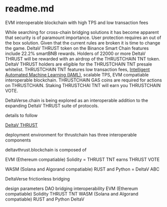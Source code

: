 # readme.md
EVM interoperable blockchain with high TPS and low transaction fees

While searching for cross-chain bridging solutions it has become apparent that security is of paramount importance. User protection requires an out of the box solution. Given that the current rules are broken it is time to change the game. DeltaV THRUST token on the Binance Smart Chain features include 22.2% smartBNB rewards. Holders of 22000 or more DeltaV THRUST will be rewarded with an airdrop of the THRUSTCHAIN TNT token. DeltaV THRUST holders are eligible for the THRUSTCHAIN TNT presale whitelist. THRUSTCHAIN TNT features low transaction fees, <a href="https://github.com/DeltaVML">Intelligent Automated Machine Learning (IAML)</a>,  scalable TPS, EVM compatiable interoperable blockchain. THRUSTCHAIN GAS coins are required for actions on THRUSTCHAIN. Staking THRUSTCHAI TNT will earn you THRUSTCHAIN VOTE.

DeltaVerse.chain is being explored as an interoperable addition to the expanding DeltaV THRUST suite of protocols.

details to follow

<a href="https://twitter.com/deltavexchange">DeltaV THRUST</a>


deployment environment for thrustchain has three interoperable components

deltavthrust.blockchain is composed of  

EVM (Ethereum compatiable) Solidity = THRUST TNT earns THRUST VOTE

WASM (Solana and Algorand compatiable) RUST and Python = DeltaV ABC

DeltaVerse frictionless bridging


design parameters
DAO
bridging
interoperability
EVM (Ethereum compatiable) Solidity THRUST TNT
WASM (Solana and Algorand compatiable) RUST and Python DeltaV 
